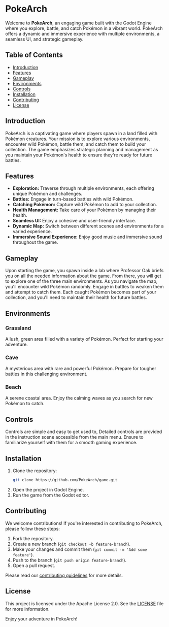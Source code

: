 # PokeArch

Welcome to **PokeArch**, an engaging game built with the Godot Engine where you explore, battle, and catch Pokémon in a vibrant world. PokeArch offers a dynamic and immersive experience with multiple environments, a seamless UI, and strategic gameplay.

## Table of Contents
- [Introduction](#introduction)
- [Features](#features)
- [Gameplay](#gameplay)
- [Environments](#environments)
- [Controls](#controls)
- [Installation](#installation)
- [Contributing](#contributing)
- [License](#license)

## Introduction
PokeArch is a captivating game where players spawn in a land filled with Pokémon creatures. Your mission is to explore various environments, encounter wild Pokémon, battle them, and catch them to build your collection. The game emphasizes strategic planning and management as you maintain your Pokémon's health to ensure they're ready for future battles.

## Features
- **Exploration:** Traverse through multiple environments, each offering unique Pokémon and challenges.
- **Battles:** Engage in turn-based battles with wild Pokémon.
- **Catching Pokémon:** Capture wild Pokémon to add to your collection.
- **Health Management:** Take care of your Pokémon by managing their health.
- **Seamless UI:** Enjoy a cohesive and user-friendly interface.
- **Dynamic Map:** Switch between different scenes and environments for a varied experience.
- **Immersive Sound Experience:** Enjoy good music and immersive sound throughout the game.

## Gameplay
Upon starting the game, you spawn inside a lab where Professor Oak briefs you on all the needed information about the game. From there, you will get to explore one of the three main environments. As you navigate the map, you'll encounter wild Pokémon randomly. Engage in battles to weaken them and attempt to catch them. Each caught Pokémon becomes part of your collection, and you'll need to maintain their health for future battles.

## Environments
### Grassland
A lush, green area filled with a variety of Pokémon. Perfect for starting your adventure.

### Cave
A mysterious area with rare and powerful Pokémon. Prepare for tougher battles in this challenging environment.

### Beach
A serene coastal area. Enjoy the calming waves as you search for new Pokémon to catch.

## Controls
Controls are simple and easy to get used to, Detailed controls are provided in the instruction scene accessible from the main menu. Ensure to familiarize yourself with them for a smooth gaming experience.

## Installation
1. Clone the repository:
    ```bash
    git clone https://github.com/PokeArch/game.git
    ```
2. Open the project in Godot Engine.
3. Run the game from the Godot editor.

## Contributing
We welcome contributions! If you're interested in contributing to PokeArch, please follow these steps:
1. Fork the repository.
2. Create a new branch (`git checkout -b feature-branch`).
3. Make your changes and commit them (`git commit -m 'Add some feature'`).
4. Push to the branch (`git push origin feature-branch`).
5. Open a pull request.

Please read our [contributing guidelines](CONTRIBUTING.md) for more details.

## License
This project is licensed under the Apache License 2.0. See the [LICENSE](LICENSE) file for more information.

Enjoy your adventure in PokeArch!
